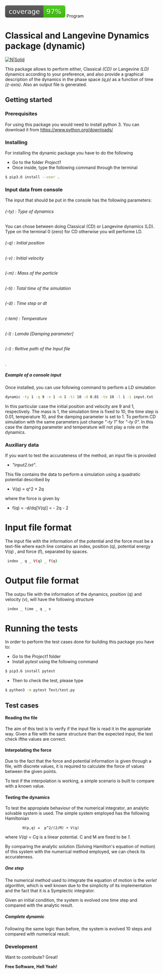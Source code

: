 ![Coverage image](./img/coverage.svg)
Program

# Classical and Langevine Dynamics package (dynamic)

[![N|Solid](https://cldup.com/dTxpPi9lDf.thumb.png)](https://nodesource.com/products/nsolid)

This package allows to perform either, Classical *(CD)* or Langevine *(LD)* dynamics according to your preference, and also provide a graphical description of the dynamics in the phase space *(q,p)* as a function of time *(z-axis)*. Also an output file is generated.




## Getting started


### Prerequisites
 For using this package you would need to install python 3. You can download it from https://www.python.org/downloads/

### Installing

For installing the dynamic package you have to do the following
  - Go to the folder *Project1*
  - Once inside, type the following command through the terminal
```sh
$ pip3.6 install --user .
```

### Input data from console

The input that should be put in the console has the following parameters:

###### (-ty) : Type of dynamics 
You can chose between doing Classical (CD) or Langevine dynamics (LD). Type on the terminal 0 (zero) for CD otherwise you will performe LD.
###### (-q) : Initial position
###### (-v) : Initial velocity
###### (-m) : Mass of the particle
###### (-ti) : Total time of the simulation 
###### (-d) : Time step or dt
###### (-tem) : Temperature
###### (-l) : Lamda  [Damping parameter]
###### (-i) : Reltive path of the Input file 
  .
##### Example of a console input
Once installed, you can use following command to perform a LD simulation 
```sh
dynamic -ty 1 -q 9 -v 1 -m 1 -ti 10 -d 0.01 -te 10 -l 1 -i input.txt 
```
In this particular case the initial position and velocity are 9 and 1, respectively. The mass is 1, the simulation time is fixed to 10, the time step is 0.01, temperature 10, and the damping parameter is set to 1.
To perform CD simulation  with the same parameters just change *"-ty 1"* for *"-ty 0".* In this case the damping parameter and temperature will not play a role on the dynamics.


### Auxiliary data
If you want to test the accurateness of the method, an input file is provided 
 - *"input2.txt"*.
 
This file contains the data to perform a simulation using a quadratic potential described by

 - V(q) = q^2 + 2q
 
 where the force is given by
 - f(q) = -d/dq[V(q)] = - 2q - 2


# Input file format 
The input file with the information of the potential and the force must be a text-file where each line contains an index, position (q), potential energy V(q) , and force (f), separated by spaces.
```sh
 index _ q _ V(q) _ f(q)
```
# Output file format 
The outpu file with the information of the dynamics, position (q) and velocity (v), will have the following structure 
```sh
 index _ time _ q _ v
```

# Running the tests
In order to perform the test cases done for building this package you have to:
 - Go to the *Project1* folder
 - Install *pytest* using the following command
  ```sh
$ pip3.6 install pytest
```
- Then to check the test, please type
 ```sh
$ python3 -m pytest Test/test.py
```

## Test cases
#### Reading the file
The aim of this test is to verify if the input file is read it in the appropriate way. 
Given a file with the same structure than the expected input, the test check ifthe values are correct.

#### Interpolating the force
Due to the fact that the force and potential information is given through a file, with discrete values, it is required to calculate the force of values between the given points.

To test if the interpolation is working, a simple scenario is built to compare with a known value.

#### Testing the dynamics 
To test the appropiate behaviour of the numerical integrator, an analytic solvable system is used.
The simple system employed has the following Hamiltonian

            H(p,q) =  p^2/(2/M) + V(q)
            
where *V(q) = Cq* is a linear potential. C and M are fixed to be *1*.

By comparing the analytic solution (Solving Hamilton's equation of motion) of this system with the numerical method employed, we can check its accurateness.

##### One step
The numerical method used to integrate the equation of motion is the *verlet algorithm*, which is well known due to the simplicity of its implementation and the fact that it is a Symplectic integrator.

Given an initial condition, the system is evolved one time step and compared with the analytic result.

##### Complete dynamic

Following the same logic than before, the system is evolved 10 steps and compared with numerical result.



### Development

Want to contribute? Great!



**Free Software, Hell Yeah!**

[//]: # (These are reference links used in the body of this note and get stripped out when the markdown processor does its job. There is no need to format nicely because it shouldn't be seen. Thanks SO - http://stackoverflow.com/questions/4823468/store-comments-in-markdown-syntax)


   [dill]: <https://github.com/joemccann/dillinger>
   [git-repo-url]: <https://github.com/joemccann/dillinger.git>
   [john gruber]: <http://daringfireball.net>
   [df1]: <http://daringfireball.net/projects/markdown/>
   [markdown-it]: <https://github.com/markdown-it/markdown-it>
   [Ace Editor]: <http://ace.ajax.org>
   [node.js]: <http://nodejs.org>
   [Twitter Bootstrap]: <http://twitter.github.com/bootstrap/>
   [jQuery]: <http://jquery.com>
   [@tjholowaychuk]: <http://twitter.com/tjholowaychuk>
   [express]: <http://expressjs.com>
   [AngularJS]: <http://angularjs.org>
   [Gulp]: <http://gulpjs.com>

   [PlDb]: <https://github.com/joemccann/dillinger/tree/master/plugins/dropbox/README.md>
   [PlGh]: <https://github.com/joemccann/dillinger/tree/master/plugins/github/README.md>
   [PlGd]: <https://github.com/joemccann/dillinger/tree/master/plugins/googledrive/README.md>
   [PlOd]: <https://github.com/joemccann/dillinger/tree/master/plugins/onedrive/README.md>
   [PlMe]: <https://github.com/joemccann/dillinger/tree/master/plugins/medium/README.md>
   [PlGa]: <https://github.com/RahulHP/dillinger/blob/master/plugins/googleanalytics/README.md>


